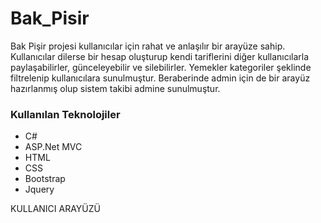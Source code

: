# Bak_Pisir 
Bak Pişir projesi kullanıcılar için rahat ve anlaşılır bir arayüze sahip. Kullanıcılar dilerse bir hesap oluşturup kendi tariflerini diğer kullanıcılarla paylaşabilirler, günceleyebilir ve silebilirler.
Yemekler kategoriler şeklinde filtrelenip kullanıcılara sunulmuştur. Beraberinde admin için de bir arayüz hazırlanmış olup sistem takibi admine sunulmuştur.

### Kullanılan Teknolojiler
* C#
* ASP.Net MVC
* HTML
* CSS
* Bootstrap
* Jquery

KULLANICI ARAYÜZÜ
